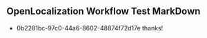 ## OpenLocalization Workflow Test MarkDown
* 0b2281bc-97c0-44a6-8602-48874f72d17e thanks!

<!--HONumber=Aug16_HO4-->


